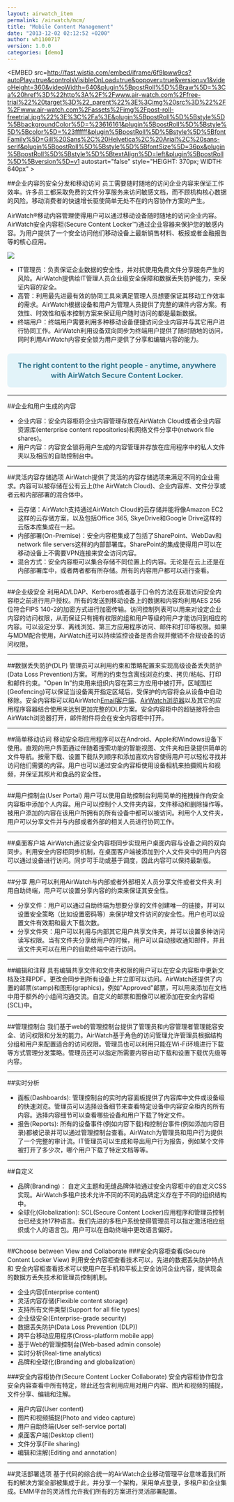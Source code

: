 ```yaml
---
layout: airwatch_item
permalink: /airwatch/mcm/
title: "Mobile Content Management"
date: "2013-12-02 02:12:52 +0200"
author: wh1100717
version: 1.0.0
categories: [demo]
---
```


<EMBED src=http://fast.wistia.com/embed/iframe/6f9lpww9cs?autoPlay=true&controlsVisibleOnLoad=true&popover=true&version=v1&videoHeight=360&videoWidth=640&plugin%5BpostRoll%5D%5Braw%5D=%3Ca%20href%3D%22http%3A%2F%2Fwww.air-watch.com%2Ffree-trial%22%20target%3D%22_parent%22%3E%3Cimg%20src%3D%22%2F%2Fwww.air-watch.com%2Fassets%2Fimg%2Fpost-roll-freetrial.jpg%22%3E%3C%2Fa%3E&plugin%5BpostRoll%5D%5Bstyle%5D%5BbackgroundColor%5D=%23616161&plugin%5BpostRoll%5D%5Bstyle%5D%5Bcolor%5D=%23ffffff&plugin%5BpostRoll%5D%5Bstyle%5D%5BfontFamily%5D=Gill%20Sans%2C%20Helvetica%2C%20Arial%2C%20sans-serif&plugin%5BpostRoll%5D%5Bstyle%5D%5BfontSize%5D=36px&plugin%5BpostRoll%5D%5Bstyle%5D%5BtextAlign%5D=left&plugin%5BpostRoll%5D%5Bversion%5D=v1 autostart="false" style="HEIGHT: 370px; WIDTH: 640px" >
</EMBED>

##企业内容的安全分发和移动访问
员工需要随时随地的访问企业内容来保证工作效率。许多员工都采取免费的文件分享服务来访问敏感文档，而不顾机构核心数据的风险。移动消费者的快速增长驱使简单无处不在的内容协作方案的产生。

AirWatch®移动内容管理使得用户可以通过移动设备随时随地的访问企业内容。AirWatch安全内容柜(Secure Content Locker™)通过企业容器来保护您的敏感内容。为用户提供了一个安全访问他们移动设备上最新销售材料、板报或者金融报告等的核心应用。

![](http://www.air-watch.com/uploads/global-media/content-is-everywhere.jpg)

* IT管理员：负责保证企业数据的安全性，并对抗使用免费文件分享服务产生的风险。AirWatch提供给IT管理人员企业级安全保障和数据丢失防护能力，来保证内容的安全。
* 高管：利用最先进最有效的协同工具来满足管理人员想要保证其移动工作效率的需求。AirWatch根据设备和用户为管理人员提供了完整的课件内容方案。有效性、时效性和版本控制方案来保证用户随时访问的都是最新数据。
* 终端用户：终端用户需要利用多种移动设备便捷访问企业内容并与其它用户进行协同工作。AirWatch利用设备双向同步为终端用户提供了随时随地的访问，同时利用AirWatch内容安全锁为用户提供了分享和编辑内容的能力。

<div class="row-9" style="background: #e2f3f9; padding-bottom:0; border-radius:8px !important; -moz-border-radius:8px !important; webkit-border-radius: 8px !important;">
<center><h3 style="padding:1em; color: #34748c; line-height: 1.4em !important; ">The right content to the right people - anytime, anywhere with AirWatch Secure Content Locker.</h3>
</center></div>

-------------------------------------------
##企业和用户生成的内容
* 企业内容：安全内容柜将企业内容管理存放在AirWatch Cloud或者企业内容资源库(enterprise content repositories)和网络文件分享中(network file shares)。 
* 用户内容：内容安全锁将用户生成的内容管理并存放在应用程序中的私人文件夹以及相应的自助控制台中。

-------------------------------------------
##灵活内容存储选项
AirWatch提供了灵活的内容存储选项来满足不同的企业需求。内容可以被存储在公有云上(the AirWatch Cloud)、企业内容库、文件分享或者云和内部部署的混合体中。

* 云存储：AirWatch支持通过AirWatch Cloud的云存储并能将像Amazon EC2这样的云存储方案，以及包括Office 365, SkyeDrive和Google Drive这样的云版本库集成在一起。
* 内部部署(On-Premise)：安全内容柜集成了包括了SharePoint、WebDav和network file servers这样的内部部署库。SharePoint的集成使得用户可以在移动设备上不需要VPN连接来安全访问内容。
* 混合方式：安全内容柜可以集合存储不同位置上的内容。无论是在云上还是在内部部署库中，或者两者都有所存储。所有的内容用户都可以进行查看。

-------------------------------------------
##企业级安全
利用AD/LDAP、Kerberos或者基于口令的方法在获准访问安全内容柜之前进行用户授权。所有的发送到移动设备上的数据和内容均利用AES 256位符合FIPS 140-2的加密方式进行加密传输。访问控制列表可以用来对设定企业内容的访问权限，从而保证只有拥有权限的组和用户等级的用户才能访问到相应的内容。可以设定分享、离线浏览、第三方应用程序访问、邮件和打印等权限。如果与MDM配合使用，AirWatch还可以持续监控设备是否合规并撤销不合规设备的访问权限。

-------------------------------------------
##数据丢失防护(DLP)
管理员可以利用约束和策略配置来实现高级设备丢失防护(Data Loss Prevention)方案。可用的约束包含离线浏览约束、拷贝/粘帖、打印和邮件约束。"Open In"约束用来组织内容在第三方应用中被打开。区域围栏(Geofencing)可以保证当设备离开指定区域后，受保护的内容将会从设备中自动移除。安全内容柜可以和AirWatch[Email客户端]、[AirWatch浏览器]以及其它的应用程序容器结合使用来达到更加完整的DLP方案。安全内容柜中的超链接将会由AirWatch浏览器打开，邮件附件将会在安全内容柜中打开。

-------------------------------------------
##简单移动访问
移动安全柜应用程序可以在Android、Apple和Windows设备下使用。直观的用户界面通过伴随着搜索功能的智能视图、文件夹和目录提供简单的文件导航。按需下载、设置下载队列顺序和添加喜欢内容使得用户可以轻松寻找并访问他们需要的内容。用户也可以通过安全内容柜使用设备相机来拍摄照片和视频，并保证其照片和食品的安全性。

-------------------------------------------
##用户控制台(User Portal)
用户可以使用自助控制台利用简单的拖拽操作向安全内容柜中添加个人内容。用户可以控制个人文件夹内容，文件移动和删除操作等。被用户添加的内容在该用户所拥有的所有设备中都可以被访问。利用个人文件夹，用户可以分享文件并与内部或者外部的相关人员进行协同工作。

-------------------------------------------
##桌面客户端
AirWatch通过安全内容柜同步实现用户桌面内容与设备之间的双向同步。利用安全内容柜同步机制，在桌面客户端被添加到个人文件夹中的用户内容可以通过设备进行访问。同步可手动或基于调度，因此内容可以保持最新版。

-------------------------------------------
##分享
用户可以利用AirWatch与内部或者外部相关人员分享文件或者文件夹.利用自助终端，用户可以设置分享内容的约束来保证其安全性。

* 分享文件：用户可以通过自助终端为想要分享的文件创建唯一的链接，并可以设置安全策略（比如设置密码等）来保护增文件访问的安全性。用户也可以设置文件有效期和最大下载次数。
* 分享文件夹：用户可以利用与内部其它用户共享文件夹，并可以设置多种访问读写权限。当有文件夹分享给用户的时候，用户可以自动接收通知邮件，并且该文件夹可以在用户的自助终端中进行访问。

-------------------------------------------
##编辑和注释
具有编辑共享文件和文件夹权限的用户可以在安全内容柜中更新文档及注释PDF。更改会同步到所有设备上并立即可以访问。AirWatch还提供了内置的邮票(stamp)和图形(graphics)，例如"Approved"邮票，可以用来添加在文档中用于额外的小组间沟通交流。自定义的邮票和图像可以被添加在安全内容柜(SCL)中。

-------------------------------------------
##管理控制台
我们基于web的管理控制台提供了管理员和内容管理者管理能容安全、访问权限和分发的能力。AirWatch基于角色的访问管理允许管理员根据结构分组和用户来配置适合的访问权限。管理员也可以利用只能在Wi-Fi环境进行下载等方式管理分发策略。管理员还可以指定所需要内容自动下载和设置下载优先级等内容。

-------------------------------------------
##实时分析
* 面板(Dashboards): 管理控制台的实时内容面板提供了内容库中文件或设备级的快速浏览。管理员可以选择设备细节来查看特定设备中内容安全柜内的所有内容。选择内容细节可以查看哪些设备和用户下载了特定文件。
* 报告(Reports): 所有的设备事件(例如内容下载)和控制台事件(例如添加内容目录)都被记录并可以通过管理控制台查看。AirWatch为管理员和用户行为提供了一个完整的审计流。IT管理员可以生成和导出用户行为报告，例如某个文件被打开了多少次，哪个用户下载了特定文档等等。

-------------------------------------------
##自定义
* 品牌(Branding)： 自定义主题和无缝品牌体验通过安全内容柜中的自定义CSS实现。AirWatch多租户技术允许不同的不同的品牌定义存在于不同的组织结构中。
* 全球化(Globalization): SCL(Secure Content Locker)应用程序和管理员控制台已经支持17种语言。我们先进的多租户系统使得管理员可以指定激活相应组织或个人的语言包。用户可以在自助终端中更改语言偏好。

-------------------------------------------
##Choose between View and Collaborate
###安全内容柜查看(Secure Content Locker View)
利用安全内容柜查看技术可以，先进的数据丢失防护特点和
安全内容柜查看技术可以使用户在手机和平板上安全访问企业内容，提供现金的数据方丢失技术和管理员控制机制。

* 企业内容(Enterprise content)
* 灵活内容存储(Flexible content storage)
* 支持所有文件类型(Support for all file types)
* 企业级安全(Enterprise-grade security)
* 数据丢失防护(Data Loss Prevention (DLP))
* 跨平台移动应用程序(Cross-platform mobile app)
* 基于Web的管理控制台(Web-based admin console)
* 实时分析(Real-time analytics)
* 品牌和全球化(Branding and globalization)

###安全内容柜协作(Secure Content Locker Collaborate)
安全内容柜协作包含安全内容查看中所有特定，除此还包含利用应用对用户内容、图片和视频的捕捉，文件分享、编辑和注解。

* 用户内容(User content)
* 图片和视频捕捉(Photo and video capture)
* 用户自助终端(User self-service portal)
* 桌面客户端(Desktop client)
* 文件分享(File sharing)
* 编辑和注解(Editing and annotation)

-------------------------------------------
##灵活部署选项
基于代码的综合统一的AirWatch企业移动管理平台意味着我们所有的解决方案全部被集成于此，并分享一个架构，采用单点登录，多租户和企业集成。EMM平台的灵活性允许我们所有的方案进行灵活部署配置。

[Email客户端]:{{site.url}}/airwatch/mem/
[AirWatch浏览器]:{{site.url}}/airwatch/mbm/